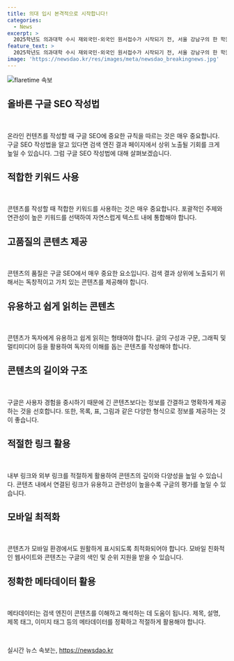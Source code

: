 ```yaml
---
title: 의대 입시 본격적으로 시작합니다!
categories:
  - News
excerpt: >
  2025학년도 의과대학 수시 재외국민·외국인 원서접수가 시작되기 전, 서울 강남구의 한 학원에서 의대 입시 홍보물이 눈에 띄게 붙어있다. 해당 학원은 입시에 대한 지원을 강조하고 있으며, 이 같은 홍보로 관심을 끌고 있다.
feature_text: >
  2025학년도 의과대학 수시 재외국민·외국인 원서접수가 시작되기 전, 서울 강남구의 한 학원에서 의대 입시 홍보물이 눈에 띄게 붙어있다. 해당 학원은 입시에 대한 지원을 강조하고 있으며, 이 같은 홍보로 관심을 끌고 있다.
image: 'https://newsdao.kr/res/images/meta/newsdao_breakingnews.jpg'
---
```


<p><img src="https://newsdao.kr/res/images/meta/newsdao_breakingnews.jpg" alt="flaretime 속보" /></p>

<h2 data-ke-size="size26">올바른 구글 SEO 작성법</h2>

<p data-ke-size="size16">&nbsp;</p>

<p>온라인 컨텐츠를 작성할 때 구글 SEO에 중요한 규칙을 따르는 것은 매우 중요합니다. 구글 SEO 작성법을 알고 있다면 검색 엔진 결과 페이지에서 상위 노출될 기회를 크게 높일 수 있습니다. 그럼 구글 SEO 작성법에 대해 살펴보겠습니다.</p>

<h2 data-ke-size="size26">적합한 키워드 사용</h2>

<p data-ke-size="size16">&nbsp;</p>

<p>콘텐츠를 작성할 때 적합한 키워드를 사용하는 것은 매우 중요합니다. 포괄적인 주제와 연관성이 높은 키워드를 선택하여 자연스럽게 텍스트 내에 통합해야 합니다.</p>

<h2 data-ke-size="size26">고품질의 콘텐츠 제공</h2>

<p data-ke-size="size16">&nbsp;</p>

<p>콘텐츠의 품질은 구글 SEO에서 매우 중요한 요소입니다. 검색 결과 상위에 노출되기 위해서는 독창적이고 가치 있는 콘텐츠를 제공해야 합니다.</p>

<h2 data-ke-size="size26">유용하고 쉽게 읽히는 콘텐츠</h2>

<p data-ke-size="size16">&nbsp;</p>

<p>콘텐츠가 독자에게 유용하고 쉽게 읽히는 형태여야 합니다. 글의 구성과 구문, 그래픽 및 멀티미디어 등을 활용하여 독자의 이해를 돕는 콘텐츠를 작성해야 합니다.</p>

<h2 data-ke-size="size26">콘텐츠의 길이와 구조</h2>

<p data-ke-size="size16">&nbsp;</p>

<p>구글은 사용자 경험을 중시하기 때문에 긴 콘텐츠보다는 정보를 간결하고 명확하게 제공하는 것을 선호합니다. 또한, 목록, 표, 그림과 같은 다양한 형식으로 정보를 제공하는 것이 좋습니다.</p>

<h2 data-ke-size="size26">적절한 링크 활용</h2>

<p data-ke-size="size16">&nbsp;</p>

<p>내부 링크와 외부 링크를 적절하게 활용하여 콘텐츠의 깊이와 다양성을 높일 수 있습니다. 콘텐츠 내에서 연결된 링크가 유용하고 관련성이 높을수록 구글의 평가를 높일 수 있습니다.</p>

<h2 data-ke-size="size26">모바일 최적화</h2>

<p data-ke-size="size16">&nbsp;</p>

<p>콘텐츠가 모바일 환경에서도 원활하게 표시되도록 최적화되어야 합니다. 모바일 친화적인 웹사이트와 콘텐츠는 구글의 색인 및 순위 지원을 받을 수 있습니다.</p>

<h2 data-ke-size="size26">정확한 메타데이터 활용</h2>

<p data-ke-size="size16">&nbsp;</p>

<p>메타데이터는 검색 엔진이 콘텐츠를 이해하고 해석하는 데 도움이 됩니다. 제목, 설명, 제목 태그, 이미지 태그 등의 메타데이터를 정확하고 적절하게 활용해야 합니다.</p>

<p data-ke-size="size16">&nbsp;</p>
실시간 뉴스 속보는, <a href="https://newsdao.kr" rel="dofollow">https://newsdao.kr</a>


